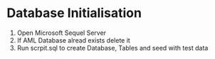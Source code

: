 # Database Initialisation

1. Open Microsoft Sequel Server
2. If AML Database alread exists delete it
3. Run scrpit.sql to create Database, Tables and seed with test data
